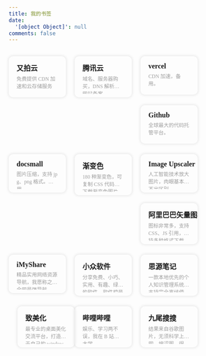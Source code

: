```yaml
---
title: 我的书签
date:
  '[object Object]': null
comments: false
---
```

<script src="https://cdn.jsdelivr.net/npm/jquery@latest/dist/jquery.min.js"></script>
<style>
@font-face{font-family:'LXGW WenKai';src:url('https://cdn.jsdelivr.net/gh/jinghu-moon/Blog_Static_Files@main/font/LXGWWenKai-Regular.woff2') format('woff2'),url('https://cdn.jsdelivr.net/gh/jinghu-moon/Blog_Static_Files@main/font/LXGWWenKai-Regular.woff') format('woff');font-weight:normal;font-style:normal;font-display:swap}
.links-content{margin-top:1rem}
.link-navigation::after{content:" ";display:block;clear:both}
.card{position:relative;width:25%;padding:0;border-radius:10px;transition-duration:.3s;margin-bottom:1.5rem;margin-left:16px;display:block;float:left;box-shadow:0 0 6px 1px rgb(0 0 0 / 10%);background:transparent;overflow:hidden;border:none !important;padding:10px !important;padding-bottom:0 !important}
.card:hover:before,.card:focus:before,.card:active:before{-webkit-transform:translateX(0);transform:translateX(0)}
.card:before{content:"";position:absolute;z-index:-1;top:0;left:0;right:0;bottom:0;background-image:linear-gradient(to top,#e4f0f5 0%,#e4f0f5 100%);-webkit-transform:translateY(209px);transform:translateY(209px);-webkit-transition-property:transform;transition-property:transform;-webkit-transition-duration:0.25s;transition-duration:all 0.25s;-webkit-transition-timing-function:ease-out;transition-timing-function:ease-out}
.card:hover,.card:hover>.card-header a,.card:hover>.card-content a{transform:translateY(-10px)}
@media(max-width:567px){.card{margin-left:20px;width:calc((100% - 20px)/2)}
.card:nth-child(2n+1){margin-left:0}
.card:not(:nth-child(2n+1)){margin-left:20px}
}@media(min-width:567px){.card{margin-left:20px;width:calc((100% - 40px)/3)}
.card:nth-child(3n+1){margin-left:0}
.card:not(:nth-child(3n+1)){margin-left:40px}
}@media(min-width:768px){.card{margin-left:16px;width:calc((100% - 60px)/4)}
.card:nth-child(4n+1){margin-left:0}
.card:not(:nth-child(4n+1)){margin-left:20px}
}.card .card-header{display:block;padding:.25rem .5rem;font-weight:bolder;white-space:nowrap;font-family:'微软雅黑';font-size:16px;background-color:transparent;cursor:pointer;border:none}
.card .card-header a{text-decoration:none;border:0;overflow:hidden}
.card .card-header a:hover{color:#222222;text-decoration:none;border:0}
.card .card-content{font-family:'LXGW WenKai';display:block;text-align:left;margin:.5rem .5rem;margin-top:0;font-weight:500;font-size:smaller;color:#9e9e9e;height:44px;word-break:break-all;display:-webkit-box;-webkit-line-clamp:2;-webkit-box-orient:vertical;overflow:hidden}
.card .card-content a{font-style:normal;color:#222222;font-weight:500;text-decoration:none;border:0;overflow:hidden}
.stars_h2{color:#000}
</style>



<h2 class="stars_h2"></h2>

<div><div class="links-content"><div class="link-navigation mine"></div></div></div>

<div>
    <div class="links-content">
        <div class="link-navigation mine">
            <div class="card" onclick="window.open('https://console.upyun.com/dashboard/')">
                <div class="card-header">
                    <div>又拍云</div>
                </div>
                <div class="card-content">
                    <div>免费提供 CDN 加速和云存储服务</div>
                </div>
            </div>
            <div class="card" onclick="window.open('https://console.cloud.tencent.com/')">
                <div class="card-header">
                    <div>腾讯云</div>
                </div>
                <div class="card-content">
                    <div>域名、服务器购买，DNS 解析，网站备案。</div>
                </div>
            </div>
            <div class="card" onclick="window.open('https://vercel.com/dashboard')">
                <div class="card-header">
                    <div>vercel</div>
                </div>
                <div class="card-content">
                    <div>CDN 加速，备用。</div>
                </div>
            </div>
            <div class="card" onclick="window.open('https://github.com/')">
                <div class="card-header">
                    <div>Github</div>
                </div>
                <div class="card-content">
                    <div>全球最大的代码托管平台。</div>
                </div>
            </div>
            <div class="card" onclick="window.open('https://docsmall.com/image-compress')">
                <div class="card-header">
                    <div>docsmall</div>
                </div>
                <div class="card-content">
                    <div>图片压缩，支持 jpg、png 格式。主用。</div>
                </div>
            </div>
            <div class="card" onclick="window.open('http://color.oulu.me/')">
                <div class="card-header">
                    <div>渐变色</div>
                </div>
                <div class="card-content">
                    <div>180 种渐变色，可复制 CSS 代码，下载渐变色图片。</div>
                </div>
            </div>
            <div class="card" onclick="window.open('https://imgupscaler.com/')">
                <div class="card-header">
                    <div>Image Upscaler</div>
                </div>
                <div class="card-content">
                    <div>人工智能技术放大图片，肉眼基本看不出区别。</div>
                </div>
            </div>
            <div class="card" onclick="window.open('https://www.iconfont.cn/')">
                <div class="card-header">
                    <div>阿里巴巴矢量图标库</div>
                </div>
                <div class="card-content">
                    <div>图标非常多，支持 CSS、JS 引用，支持多种格式下载。</div>
                </div>
            </div>
            <div class="card" onclick="window.open('https://imyshare.com/')">
                <div class="card-header">
                    <div> iMyShare</div>
                </div>
                <div class="card-content">
                    <div>精品实用网络资源导航，我愿称之为全网最强导航。</div>
                </div>
            </div>
            <div class="card" onclick="window.open('https://www.appinn.com/')">
                <div class="card-header">
                    <div>小众软件</div>
                </div>
                <div class="card-content">
                    <div>分享免费、小巧、实用、有趣、绿色的软件。软件控最爱。</div>
                </div>
            </div>
            <div class="card" onclick="window.open('https://b3log.org/siyuan/')">
                <div class="card-header">
                    <div>思源笔记</div>
                </div>
                <div class="card-content">
                    <div>一款本地优先的个人知识管理系统，支持完全离线使用，同时也支持端到端加密同步。</div>
                </div>
            </div>
            <div class="card" onclick="window.open('https://zhutix.com/')">
                <div class="card-header">
                    <div>致美化</div>
                </div>
                <div class="card-content">
                    <div>最专业的桌面美化交流平台，打造属于自己的 windows。</div>
                </div>
            </div>
            <div class="card" onclick="window.open('https://www.bilibili.com/')">
                <div class="card-header">
                    <div>哔哩哔哩</div>
                </div>
                <div class="card-content">
                    <div>娱乐、学习两不误，我在 B 站上大学。</div>
                </div>
            </div>
            <div class="card" onclick="window.open('https://gfsoso.soik.top/image.html')">
                <div class="card-header">
                    <div>九尾搜搜</div>
                </div>
                <div class="card-content">
                    <div>结果来自谷歌图片，无须科学上网。搜涩图，很准！</div>
                </div>
            </div>
        </div>
    </div>
</div>